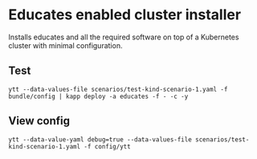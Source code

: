 # Educates enabled cluster installer

Installs educates and all the required software on top of a Kubernetes cluster with minimal configuration.

## Test

```
ytt --data-values-file scenarios/test-kind-scenario-1.yaml -f bundle/config | kapp deploy -a educates -f - -c -y
```

## View config

```
ytt --data-value-yaml debug=true --data-values-file scenarios/test-kind-scenario-1.yaml -f config/ytt
```
